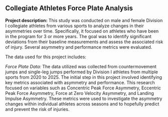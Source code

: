 ## Collegiate Athletes Force Plate Analysis

**Project description:** This study was conducted on male and female Division I collegiate athletes from various sports to analyze changes in their asymmetries over time. Specifically, it focused on athletes who have been in the program for 3 or more years. The goal was to identify significant deviations from their baseline measurements and assess the associated risk of injury. Several asymmetry and performance metrics were evaluated.

The data used for this project includes:

*Force Plate Data:* The data utilized was collected from countermovement jumps and single-leg jumps performed by Division I athletes from multiple sports from 2020 to 2025. The initial step in this project involved identifying key metrics associated with asymmetry and performance. This research focused on variables such as Concentric Peak Force Asymmetry, Eccentric Peak Force Asymmetry, Force at Zero Velocity Asymmetry, and Landing Impulse Asymmetry. These metrics were used to investigate the asymmetry changes within individual athletes across seasons and to hopefully predict and prevent the risk of injuries.
<!--
```javascript
if (isAwesome){
  return true
}
```

### 2. Assess assumptions on which statistical inference will be based

```javascript
if (isAwesome){
  return true
}
```

### 3. Support the selection of appropriate statistical tools and techniques

<img src="images/dummy_thumbnail.jpg?raw=true"/>

### 4. Provide a basis for further data collection through surveys or experiments

Sed ut perspiciatis unde omnis iste natus error sit voluptatem accusantium doloremque laudantium, totam rem aperiam, eaque ipsa quae ab illo inventore veritatis et quasi architecto beatae vitae dicta sunt explicabo. 

For more details see [GitHub Flavored Markdown](https://guides.github.com/features/mastering-markdown/).
--!>
